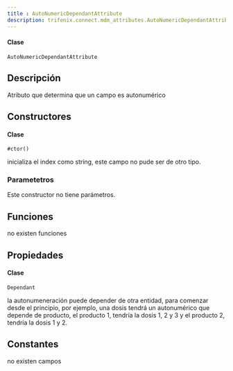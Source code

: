 ```yaml
---
title : AutoNumericDependantAttribute
description: trifenix.connect.mdm_attributes.AutoNumericDependantAttribute
---
```




<CodeBlock slots = 'heading, code' repeat = '1' languages = 'C#' />

#### Clase
```
AutoNumericDependantAttribute
```

## Descripción
Atributo que determina que un campo es autonumérico
## Constructores


<CodeBlock slots = 'heading, code' repeat = '1' languages = 'C#' />

#### Clase
```
#ctor()
```


inicializa el index como string,
este campo no pude ser de otro tipo.
### Parametetros
Este constructor no tiene parámetros.

## Funciones

no existen funciones

## Propiedades


<CodeBlock slots = 'heading, code' repeat = '1' languages = 'C#' />

#### Clase
```
Dependant
```


la autonumeneración puede depender de otra entidad, para comenzar desde el principio,
por ejemplo, una dosis tendrá un autonumérico que depende de producto,
el producto 1, tendría  la dosis 1, 2 y 3
y el producto 2, tendría la dosis 1 y 2.
## Constantes
no existen campos

